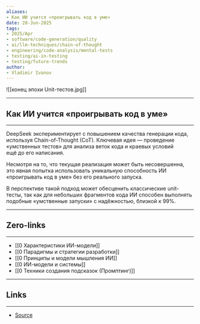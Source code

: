 ```yaml
---
aliases: 
- Как ИИ учится «проигрывать код в уме» 
date: 28-Jun-2025
tags:
- 2025/Apr
- software/code-generation/quality
- ai/llm-techniques/chain-of-thought
- engineering/code-analysis/mental-tests
- testing/ai-in-testing
- testing/future-trends
author:
- Vladimir Ivanov
---
```

![[конец эпохи Unit-тестов.jpg]]

-----
##  Как ИИ учится «проигрывать код в уме» 
-----
DeepSeek экспериментирует с повышением качества генерации кода, используя Chain-of-Thought (CoT). Ключевая идея — проведение «умственных тестов» для анализа веток кода и краевых условий ещё до его написания.

Несмотря на то, что текущая реализация может быть несовершенна, это явная попытка использовать уникальную способность ИИ «проигрывать код в уме» без его реального запуска. 

В перспективе такой подход может обесценить классические unit-тесты, так как для небольших фрагментов кода ИИ способен выполнять подобные «умственные запуски» с надёжностью, близкой к 99%.

---
## Zero-links
---
- [[0 Характеристики ИИ-модели]]
- [[0 Парадигмы и стратегии разработки]]
- [[0 Принципы и модели мышления ИИ]]
- [[0 ИИ-модели и системы]]
- [[0 Техники создания подсказок (Промптинг)]]

---
## Links
---
- [Source](https://t.me/turboproject/1617)